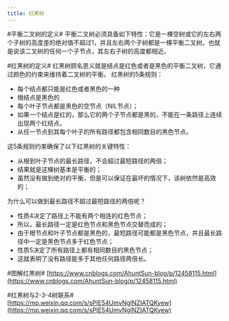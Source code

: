 ```yaml
---
title: 红黑树
---
```

#平衡二叉树的定义#
平衡二叉树必须具备如下特性：它是一棵空树或它的左右两个子树的高度差的绝对值不超过1，并且左右两个子树都是一棵平衡二叉树。也就是说该二叉树的任何一个子节点，其左右子树的高度都相近。

#红黑树的定义#
红黑树顾名思义就是结点是红色或者是黑色的平衡二叉树，它通过颜色的约束来维持着二叉树的平衡。
红黑树的5条规则：
- 每个结点都只能是红色或者黑色的一种
- 根结点是黑色的
- 每个叶子节点都是黑色的空节点（NIL节点）；
- 如果一个结点是红的，那么它的两个子节点都是黑的，不能在一条路径上连续出现两个红结点。
- 从任一节点到其每个叶子的所有路径都包含相同数目的黑色节点。

这5条规则约束确保了以下红黑树的关键特性：
- 从根到叶子节点的最长路径，不会超过最短路径的两倍；
- 结果就是这棵树基本是平衡的；
- 虽然没有做到绝对的平衡，但是可以保证在最坏的情况下，该树依然是高效的；

为什么可以做到最长路径不超过最短路径的两倍呢？

- 性质4决定了路径上不能有两个相连的红色节点；
- 所以，最长路径一定是红色节点和黑色节点交替而成的；
- 由于根节点和叶子节点都是黑色的，最短路径可能都是黑色节点，并且最长路径中一定是黑色节点多于红色节点；
- 性质5决定了所有路径上都有相同数目的黑色节点；
- 这就表明了没有路径能多于其他任何路径两倍长。



#图解红黑树#
[https://www.cnblogs.com/AhuntSun-blog/p/12458115.html](https://www.cnblogs.com/AhuntSun-blog/p/12458115.html)




#红黑树与2-3-4树联系#
[https://mp.weixin.qq.com/s/sPIE54UmvNgINZIATQKyew](https://mp.weixin.qq.com/s/sPIE54UmvNgINZIATQKyew)
